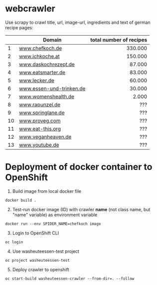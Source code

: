 # webcrawler
Use scrapy to crawl title, url, image-url, ingredients and text of german recipe pages:

|| Domain | total number of recipes    |
|-|-------------------|-------:|
|1| www.chefkoch.de | 330.000 |
|2| www.ichkoche.at | 150.000|
|3| www.daskochrezept.de| 87.000|
|4| www.eatsmarter.de | 83.000 |
|5| www.lecker.de | 60.000 |
|6| www.essen-und-trinken.de | 30.000 |
|7| www.womenshealth.de| 2.000 |
|8| www.rapunzel.de | ??? |
|9| www.springlane.de|???|
|10| www.proveg.com|???|
|11| www.eat-this.org|???|
|12| www.veganheaven.de|???|
|13| www.youtube.de|???|

# Deployment of docker container to OpenShift

1) Build image from local docker file
```
docker build .
```

2) Test-run docker image (ID) with crawler **name** (not class name, but "name" variable) as environment variable
```
docker run --env SPIDER_NAME=chefkoch image
```
3) Login to OpenShift CLI
```
oc login
```

4) Use washeuteessen-test project
``` 
oc project washeuteessen-test
```

5) Deploy crawler to openshift
```
oc start-build washeuteessen-crawler --from-dir=. --follow
```
